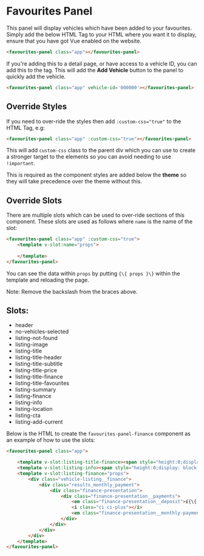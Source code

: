 <!-- Space: WE -->
<!-- Parent: Web Documentation -->
<!-- Parent: Vue Components -->
<!-- Title: Favourites Panel -->
<!-- Layout: (plain) -->

# Favourites Panel

This panel will display vehicles which have been added to your favourites. Simply add the below HTML Tag to your HTML where you want it to display, ensure that you have got Vue enabled on the website.

```html
<favourites-panel class="app"></favourites-panel>
```

If you're adding this to a detail page, or have access to a vehicle ID, you can add this to the tag. This will add the **Add Vehicle** button to the panel to quickly add the vehicle.

```html
<favourites-panel class="app" vehicle-id='000000'></favourites-panel>
```

<a name="override-styles"></a>
## Override Styles
If you need to over-ride the styles then add `:custom-css="true"` to the HTML Tag, e.g:
```html
<favourites-panel class="app" :custom-css="true"></favourites-panel>
```
This will add `custom-css` class to the parent div which you can use to create a stronger target to the elements so you can avoid needing to use `!important`.

This is required as the component styles are added below the **theme** so they will take precedence over the theme without this.

<a name="override-slots"></a>
## Override Slots
There are multiple slots which can be used to over-ride sections of this component. These slots are used as follows where `name` is the name of the slot:
```html
<favourites-panel class="app" :custom-css="true">
    <template v-slot:name="props">
        
    </template>
</favourites-panel>
```
You can see the data within `props` by putting `{\{ props }\}` within the template and reloading the page.

Note: Remove the backslash from the braces above.

<a name="slots"></a>
## Slots:
- header
- no-vehicles-selected
- listing-not-found
- listing-image
- listing-title
- listing-title-header
- listing-title-subtitle
- listing-title-price
- listing-title-finance
- listing-title-favourites
- listing-summary
- listing-finance
- listing-info
- listing-location
- listing-cta
- listing-add-current

Below is the HTML to create the `favourites-panel-finance` component as an example of how to use the slots:
```html
<favourites-panel class="app">

    <template v-slot:listing-title-finance><span style="height:0;display: block;"></span></template>
    <template v-slot:listing-info><span style="height:0;display: block;"></span></template>
    <template v-slot:listing-finance="props">
        <div class="vehicle-listing__finance">
            <div class="results_monthly_payment">
                <div class="finance-presentation">
                    <div class="finance-presentation__payments">
                        <em class="finance-presentation__deposit">£{\{ props.vehicle.deposit }} <span>deposit</span></em>
                        <i class="ci ci-plus"></i>
                        <em class="finance-presentation__monthly-payment">£{\{ props.vehicle.minimum_payment }} <span>per month</span></em>
                    </div>
                </div>
            </div>
        </div>
    </template>
</favourites-panel>
```
